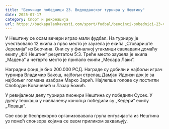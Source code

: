 ```yaml
---
title: "Беочинци победници 23. Видовданског турнира у Нештину"
date: 2025-07-17
category: Спорт и рекреација
url: https://backapalankavesti.com/sport/fudbal/beocinci-pobednici-23-vidovdanskog-turnira-u-nestinu/
---
```


У Нештину се осам вечери играо мали фудбал. На турниру је учествовало 12 екипа а прво место је заузела је екипа „Стовариште Јеремија“ из Беочина. Они су у финалној утакмици савладали домаћу екипу „ФК Нештин“ резултатом 5:3. Треће место заузела је екипа „Мадена“ а четврто место је припало екипи „Месара Лаки“.

Наградни фонд је био 200.000 РСД. Награде су добили и најбољи играч турнира Владимир Бакош, најбољи стрелац Дамјан Идризи док је за најбољег голмана изабран Марко Зарић. Најлепше голове су постигли Слободан Ковачевић и Лазар Божић.

У ревијалном делу турнира пионири Нештина су победили Сусек. У дуелу тешкаша у навлачењу конопца победили су „Кедери“ екипу „Ловаца“.

Све ово је беспрекорно организовавала група ентузијаста из Нештина уз помоћ спонзора којима се овом приликом захваљују.
